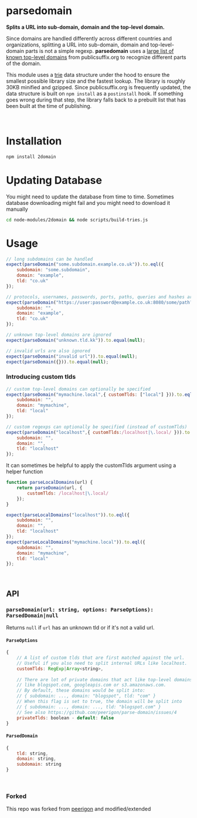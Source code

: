 parsedomain
============
**Splits a URL into sub-domain, domain and the top-level domain.**

Since domains are handled differently across different countries and organizations, splitting a URL into sub-domain, domain and top-level-domain parts is not a simple regexp. **parsedomain** uses a [large list of known top-level domains](https://publicsuffix.org/list/public_suffix_list.dat) from publicsuffix.org to recognize different parts of the domain.

This module uses a [trie](https://en.wikipedia.org/wiki/Trie) data structure under the hood to ensure the smallest possible library size and the fastest lookup. The library is roughly 30KB minified and gzipped. Since publicsuffix.org is frequently updated, the data structure is built on `npm install` as a `postinstall` hook. If something goes wrong during that step, the library falls back to a prebuilt list that has been built at the time of publishing.

<br />

# Installation

```sh
npm install 2domain
```

# Updating Database
You might need to update the database from time to time. Sometimes database downloading might fail and you might need to download it manually

```sh
cd node-modules/2domain && node scripts/build-tries.js
```


# Usage

```javascript
// long subdomains can be handled
expect(parseDomain("some.subdomain.example.co.uk")).to.eql({
    subdomain: "some.subdomain",
    domain: "example",
    tld: "co.uk"
});

// protocols, usernames, passwords, ports, paths, queries and hashes are disregarded
expect(parseDomain("https://user:password@example.co.uk:8080/some/path?and&query#hash")).to.eql({
    subdomain: "",
    domain: "example",
    tld: "co.uk"
});

// unknown top-level domains are ignored
expect(parseDomain("unknown.tld.kk")).to.equal(null);

// invalid urls are also ignored
expect(parseDomain("invalid url")).to.equal(null);
expect(parseDomain({})).to.equal(null);
```

### Introducing custom tlds

```javascript
// custom top-level domains can optionally be specified
expect(parseDomain("mymachine.local",{ customTlds: ["local"] })).to.eql({
    subdomain: "",
    domain: "mymachine",
    tld: "local"
});

// custom regexps can optionally be specified (instead of customTlds)
expect(parseDomain("localhost",{ customTlds:/localhost|\.local/ })).to.eql({
    subdomain: "",
    domain: "",
    tld: "localhost"
});
```

It can sometimes be helpful to apply the customTlds argument using a helper function

```javascript
function parseLocalDomains(url) {
    return parseDomain(url, {
        customTlds: /localhost|\.local/
    });
}

expect(parseLocalDomains("localhost")).to.eql({
    subdomain: "",
    domain: "",
    tld: "localhost"
});
expect(parseLocalDomains("mymachine.local")).to.eql({
    subdomain: "",
    domain: "mymachine",
    tld: "local"
});
```

<br />

API
------------------------------------------------------------------------

### `parseDomain(url: string, options: ParseOptions): ParsedDomain|null`

Returns `null` if `url` has an unknown tld or if it's not a valid url.

#### `ParseOptions`

```javascript
{
    // A list of custom tlds that are first matched against the url.
    // Useful if you also need to split internal URLs like localhost.
    customTlds: RegExp|Array<string>,
    
    // There are lot of private domains that act like top-level domains,
    // like blogspot.com, googleapis.com or s3.amazonaws.com.
    // By default, these domains would be split into:
    // { subdomain: ..., domain: "blogspot", tld: "com" }
    // When this flag is set to true, the domain will be split into
    // { subdomain: ..., domain: ..., tld: "blogspot.com" }
    // See also https://github.com/peerigon/parse-domain/issues/4
    privateTlds: boolean - default: false
}
```

#### `ParsedDomain`

```javascript
{
    tld: string,
    domain: string,
    subdomain: string
}
```

<br />

### Forked
This repo was forked from [peerigon](https://github.com/peerigon/parse-domain) and modified/extended